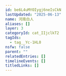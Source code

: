 ```yaml
---
id: be6L4uMYOIygj6neIsCkN
lastUpdated: "2025-06-13"
name: 河南白人
aliases: []
layer: 3
categoryId: cat_IIjclkT2
tagIds:
  - tag__Yc-1HL0
nsfw: false
parent: ""
relatedEntries: []
timelineEvents: []
titledLinks: []
---
```


